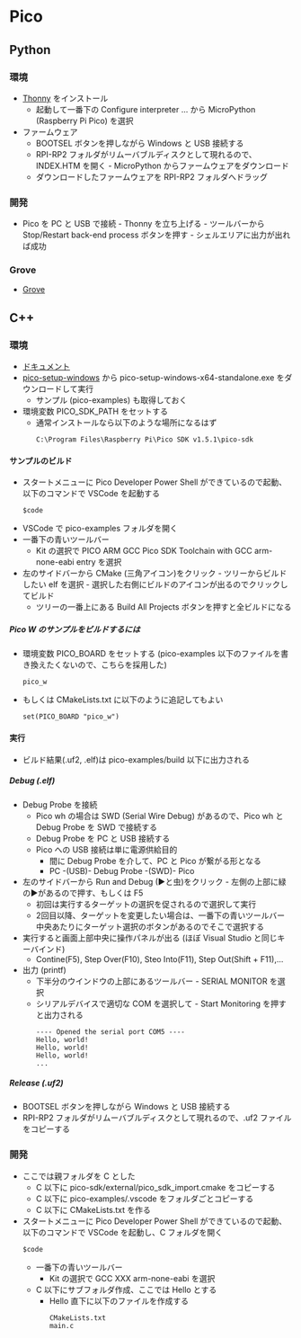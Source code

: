 # Pico

## Python
### 環境
- [Thonny](https://thonny.org/) をインストール
    - 起動して一番下の Configure interpreter ... から MicroPython (Raspberry Pi Pico) を選択
- ファームウェア
    - BOOTSEL ボタンを押しながら Windows と USB 接続する
    - RPI-RP2 フォルダがリムーバブルディスクとして現れるので、INDEX.HTM を開く - MicroPython からファームウェアをダウンロード
    - ダウンロードしたファームウェアを RPI-RP2 フォルダへドラッグ
<!--
- ライブラリ
    - [16x2 LCD Library](http://47.106.166.129/Embeded/pico-micropython-grove/blob/master/I2C/lcd1602.py)
        - Thonny から Save as で Pico へコピーしておく
    - [Temperature Humidity Sensor Library](http://47.106.166.129/Embeded/pico-micropython-grove/blob/master/I2C/dht20.py)
         - Thonny から Save as で Pico へコピーしておく
-->
<!--
    - [Temperature Humidity Sensor Library](http://47.106.166.129/Embeded/pico-micropython-grove/blob/master/Digital/dht11.py)
         - Thonny から Save as で Pico へコピーしておく
-->
### 開発
- Pico を PC と USB で接続 - Thonny を立ち上げる - ツールバーから Stop/Restart back-end process ボタンを押す - シェルエリアに出力が出れば成功

### Grove
- [Grove](https://files.seeedstudio.com/wiki/Grove_Shield_for_Pi_Pico_V1.0/Begiinner%27s-Guide-for-Raspberry-Pi-Pico.pdf
)

## C++
### 環境
- [ドキュメント](https://www.raspberrypi.com/documentation/microcontrollers/c_sdk.html)
- [pico-setup-windows](https://github.com/raspberrypi/pico-setup-windows) から pico-setup-windows-x64-standalone.exe をダウンロードして実行
    - サンプル (pico-examples) も取得しておく
- 環境変数 PICO_SDK_PATH をセットする
    - 通常インストールなら以下のような場所になるはず
        ~~~
        C:\Program Files\Raspberry Pi\Pico SDK v1.5.1\pico-sdk
        ~~~

#### サンプルのビルド
- スタートメニューに Pico Developer Power Shell ができているので起動、以下のコマンドで VSCode を起動する
    ~~~
    $code
    ~~~
- VSCode で pico-examples フォルダを開く
- 一番下の青いツールバー
    - Kit の選択で PICO ARM GCC Pico SDK Toolchain with GCC arm-none-eabi entry を選択
- 左のサイドバーから CMake (三角アイコン)をクリック - ツリーからビルドしたい elf を選択 - 選択した右側にビルドのアイコンが出るのでクリックしてビルド
    - ツリーの一番上にある Build All Projects ボタンを押すと全ビルドになる

##### Pico W のサンプルをビルドするには
- 環境変数 PICO_BOARD をセットする (pico-examples 以下のファイルを書き換えたくないので、こちらを採用した)
    ~~~
    pico_w
    ~~~
- もしくは CMakeLists.txt に以下のように追記してもよい
    ~~~
    set(PICO_BOARD "pico_w")
    ~~~

#### 実行
- ビルド結果(.uf2, .elf)は pico-examples/build 以下に出力される
##### Debug (.elf)
- Debug Probe を接続
    - Pico wh の場合は SWD (Serial Wire Debug) があるので、Pico wh と Debug Probe を SWD で接続する
    - Debug Probe を PC と USB 接続する
    - Pico への USB 接続は単に電源供給目的
        - 間に Debug Probe を介して、PC と Pico が繋がる形となる
        - PC -(USB)- Debug Probe -(SWD)- Pico
- 左のサイドバーから Run and Debug (▶と虫)をクリック - 左側の上部に緑の▶があるので押す、もしくは F5
    - 初回は実行するターゲットの選択を促されるので選択して実行
    - 2回目以降、ターゲットを変更したい場合は、一番下の青いツールバー中央あたりにターゲット選択のボタンがあるのでそこで選択する
- 実行すると画面上部中央に操作パネルが出る (ほぼ Visual Studio と同じキーバインド)
    - Contine(F5), Step Over(F10), Steo Into(F11), Step Out(Shift + F11),...
- 出力 (printf)
    - 下半分のウインドウの上部にあるツールバー - SERIAL MONITOR を選択
    - シリアルデバイスで適切な COM を選択して - Start Monitoring を押すと出力される
        ~~~
        ---- Opened the serial port COM5 ----
        Hello, world!
        Hello, world!
        Hello, world!
        ...
        ~~~
##### Release (.uf2)
- BOOTSEL ボタンを押しながら Windows と USB 接続する
- RPI-RP2 フォルダがリムーバブルディスクとして現れるので、.uf2 ファイルをコピーする

### 開発
- ここでは親フォルダを C とした
    - C 以下に pico-sdk/external/pico_sdk_import.cmake をコピーする
    - C 以下に pico-examples/.vscode をフォルダごとコピーする
    - C 以下に CMakeLists.txt を作る
- スタートメニューに Pico Developer Power Shell ができているので起動、以下のコマンドで VSCode を起動し、C フォルダを開く
    ~~~
    $code
    ~~~
    - 一番下の青いツールバー
        - Kit の選択で GCC XXX arm-none-eabi を選択
    - C 以下にサブフォルダ作成、ここでは Hello とする
        - Hello 直下に以下のファイルを作成する
            ~~~
            CMakeLists.txt
            main.c
            ~~~

